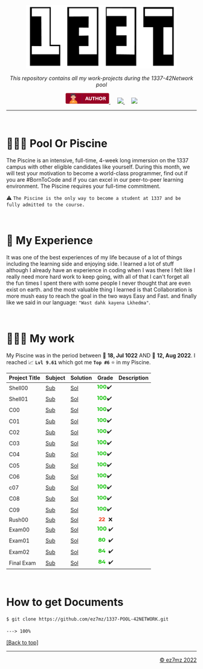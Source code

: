 <p align="center" id="top">
  <img src="./srcs/assets/1337-banner.png" alt="Banner" width="400px">
</p>

<p align="center">
    <em>This repository contains all my work-projects during the 1337-42Network pool</em>
</p>

<p align="center">
  <a href="https://ez7mz.me" target="_blank">
        <img src="./srcs/assets/badge-author.png" alt="School">
  </a>&emsp;
  <a href="https://www.linkedin.com/in/ez7mz/" target="_blank">
    <img src="https://img.shields.io/badge/linkedin-%230077B5.svg?style=for-the-badge&logo=linkedin&logoColor=white">
  </a>&emsp;
  <a href="https://www.instagram.com/ez7m.z/" target="_blank">
    <img src="https://img.shields.io/badge/Instagram-%23E4405F.svg?style=for-the-badge&logo=Instagram&logoColor=white">
  </a>
</p>

---
<br>

# 🏊🏻‍♂️ Pool Or Piscine
The Piscine is an intensive, full-time, 4-week long immersion on the 1337 campus with other eligible candidates like yourself. During this month, we will test your motivation to become a world-class programmer, find out if you are #BornToCode and if you can excel in our peer-to-peer learning environment. The Piscine requires your full-time commitment.

⚠️ `The Piscine is the only way to become a student at 1337 and be fully admitted to the course.`

<br>

# 🎲 My Experience
It was one of the best experiences of my life because of a lot of things including the learning side and enjoying side. I learned a lot of stuff although I already have an experience in coding when I was there I felt like I really need more hard work to keep going, with all of that I can't forget all the fun times I spent there with some people I never thought that are even exist on earth. and the most valuable thing I learned is that Collaboration is more mush easy to reach the goal in the two ways Easy and Fast. and finally like we said in our language:  `"Wast dahk kayena Lkhedma"`.

<br>

# 👨🏻‍💻 My work
My Piscine was in the period between 📅 **18, Jul 1022** AND 📅 **12, Aug 2022**. I reached 📈 **`Lvl 9.61`** which got me **`Top #6`** ⭐ in my Piscine.

<div align="center">
    <table width=100%>
        <thead border=1>
            <th>Project Title</th>
            <th>Subject</th>
            <th>Solution</th>
            <th>Grade</th>
            <th>Description</th>
        </thead>
        <tr>
            <td>Shell00</td>
            <td> <a href="">Sub</a> </td>
            <td> <a href="">Sol</a> </td>
            <td ><img src="./srcs/assets/grade/100.png" width="26px">✔️</td>
            <td></td>
        </tr>
        <tr>
            <td>Shell01</td>
            <td> <a href="">Sub</a> </td>
            <td> <a href="">Sol</a> </td>
            <td><img src="./srcs/assets/grade/100.png" width="26px">✔️</td>
            <td></td>
        </tr>
        <tr>
            <td>C00</td>
            <td> <a href="">Sub</a> </td>
            <td> <a href="">Sol</a> </td>
            <td><img src="./srcs/assets/grade/100.png" width="26px">✔️</td>
            <td></td>
        </tr>
        <tr>
            <td>C01</td>
            <td> <a href="">Sub</a> </td>
            <td> <a href="">Sol</a> </td>
            <td><img src="./srcs/assets/grade/100.png" width="26px">✔️</td>
            <td></td>
        </tr>
        <tr>
            <td>C02</td>
            <td> <a href="">Sub</a> </td>
            <td> <a href="">Sol</a> </td>
            <td><img src="./srcs/assets/grade/100.png" width="26px">✔️</td>
            <td></td>
        </tr>
        <tr>
            <td>C03</td>
            <td> <a href="">Sub</a> </td>
            <td> <a href="">Sol</a> </td>
            <td><img src="./srcs/assets/grade/100.png" width="26px">✔️</td>
            <td></td>
        </tr>
        <tr>
            <td>C04</td>
            <td> <a href="">Sub</a> </td>
            <td> <a href="">Sol</a> </td>
            <td><img src="./srcs/assets/grade/100.png" width="26px">✔️</td>
            <td></td>
        </tr>
        <tr>
            <td>C05</td>
            <td> <a href="">Sub</a> </td>
            <td> <a href="">Sol</a> </td>
            <td><img src="./srcs/assets/grade/100.png" width="26px">✔️</td>
            <td></td>
        </tr>
        <tr>
            <td>C06</td>
            <td> <a href="">Sub</a> </td>
            <td> <a href="">Sol</a> </td>
            <td><img src="./srcs/assets/grade/100.png" width="26px">✔️</td>
            <td></td>
        </tr>
        <tr>
            <td>c07</td>
            <td> <a href="">Sub</a> </td>
            <td> <a href="">Sol</a> </td>
            <td><img src="./srcs/assets/grade/100.png" width="26px">✔️</td>
            <td></td>
        </tr>
        <tr>
            <td>C08</td>
            <td> <a href="">Sub</a> </td>
            <td> <a href="">Sol</a> </td>
            <td><img src="./srcs/assets/grade/100.png" width="26px">✔️</td>
            <td></td>
        </tr>
        <tr>
            <td>C09</td>
            <td> <a href="">Sub</a> </td>
            <td> <a href="">Sol</a> </td>
            <td><img src="./srcs/assets/grade/100.png" width="26px">✔️</td>
            <td></td>
        </tr>
        <tr>
            <td>Rush00</td>
            <td> <a href="">Sub</a> </td>
            <td> <a href="">Sol</a> </td>
            <td><img src="./srcs/assets/grade/22.png" width="26px"> ❌</td>
            <td></td>
        </tr>
        <tr>
            <td>Exam00</td>
            <td> <a href="">Sub</a> </td>
            <td> <a href="">Sol</a> </td>
            <td><img src="./srcs/assets/grade/100.png" width="26px"> ✔️</td>
            <td></td>
        </tr>
        <tr>
            <td>Exam01</td>
            <td> <a href="">Sub</a> </td>
            <td> <a href="">Sol</a> </td>
            <td><img src="./srcs/assets/grade/80.png" width="26px"> ✔️</td>
            <td></td>
        </tr>
        <tr>
            <td>Exam02</td>
            <td> <a href="">Sub</a> </td>
            <td> <a href="">Sol</a> </td>
            <td><img src="./srcs/assets/grade/84.png" width="26px"> ✔️</td>
            <td></td>
        </tr>
        <tr>
            <td>Final Exam</td>
            <td> <a href="">Sub</a> </td>
            <td> <a href="">Sol</a> </td>
            <td><img src="./srcs/assets/grade/84.png" width="26px"> ✔️</td>
            <td></td>
        </tr>
    </table>
</div>

<br>

# How to get Documents
<div class="termy">

```console
$ git clone https://github.com/ez7mz/1337-POOL-42NETWORK.git

---> 100%
```

</div>
<p align="left">
    <a href="#top">
        [Back to top]
    </a>
</p>

---

<p align="right">
    <a href="https://ez7mz.me/">&copy; ez7mz 2022</a>
</p>
 
